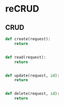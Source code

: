 # reCRUD

## CRUD

```python
def create(request):
    return


def read(request):
    return


def update(request, id):
    return


def delete(request, id):
    return
```
